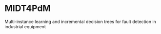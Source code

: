 # MIDT4PdM
Multi-instance learning and incremental decision trees for fault detection in industrial equipment
